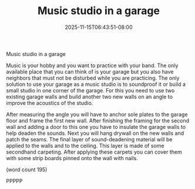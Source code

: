 ﻿---
title: "Music studio in a garage"
date: 2025-11-15T06:43:51-08:00
description: "Garage Remodeling Tips for Web Success"
featured_image: "/images/Garage Remodeling.jpg"
tags: ["Garage Remodeling"]
---

Music studio in a garage


Music is your hobby and you want to practice with your band. 
The only available place that you can think of is your garage but you 
also have neighbors that must not be disturbed while you are 
practicing. The only solution to use your garage as a music 
studio is to soundproof it or build a small studio in one corner of 
the garage. For this you need to use two existing garage walls 
and build another two new walls on an angle to improve the 
acoustics of the studio. 

After measuring the angle you will have to anchor sole plates to 
the garage floor and frame the first new wall. After finishing the 
framing for the second wall and adding a door to this one you 
have to insulate the garage walls to help deaden the sounds. Next 
you will hang drywall on the new walls and patch the seams. The 
final layer of sound-deadening material will be applied to the 
walls and to the ceiling. This layer is made of some secondhand 
carpeting. After applying these carpets you can cover them with 
some strip boards pinned onto the wall with nails.

(word count 195)

PPPPP

